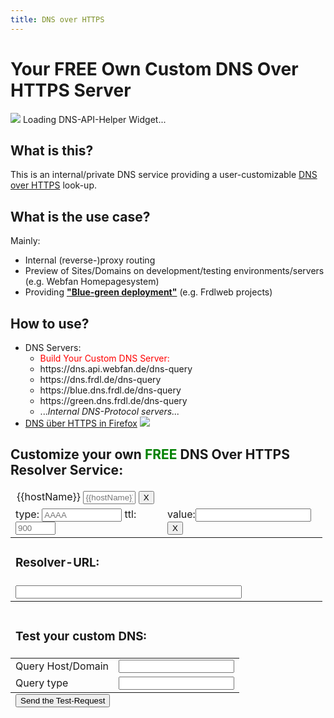 ```yaml
---
title: DNS over HTTPS
---
```


# Your FREE Own Custom DNS Over HTTPS Server

<div oc-lazy-load="['https://cdn.frdl.io/@frdl/components/angularjs/api.helper.dns-over-https.js']">					 
<div frdl-api-helper-dns-custom="https://dns.api.webfan.de/dns-query"><img src="https://cdn.frdl.io/@frdl/webfantized-friendly-assets/img/loading.gif" style="border:none;" />
	<span>Loading DNS-API-Helper Widget...</span>
	<div ng-cloak>
<h2>What is this?</h2>
<p>	
 This is an internal/private DNS service providing a <a onclick="location.hash='builder';">user-customizable</a> <a href="https://de.wikipedia.org/wiki/DNS_over_HTTPS" target="_blank">DNS over HTTPS</a> look-up.	
</p>	
<h2>What is the use case?</h2>
Mainly:
<ul>
	<li>Internal (reverse-)proxy routing</li>	
	<li>Preview of Sites/Domains on development/testing environments/servers (e.g. Webfan Homepagesystem)</li>
	<li>Providing <strong><a href="http://wfpu.de/docs/blue-green_deployment.pdf" target="blank">&quot;Blue-green deployment&quot;</a></strong> (e.g. Frdlweb projects)</li>
</ul>
	<a name="howto"></a>
<h2>How to use?</h2>	
<ul>	<li>DNS Servers:
		<ul>
			<li><a onclick="location.hash='builder';" style="color:red;font-style:bold;">Build Your Custom DNS Server: <span ng-bind="resolverUrl"></span></a></li>
			<li>https://dns.api.webfan.de/dns-query</li>
			<li>https://dns.frdl.de/dns-query</li>
			<li>https://blue.dns.frdl.de/dns-query</li>
			<li>https://green.dns.frdl.de/dns-query</li>			
			<li>...<i>Internal DNS-Protocol servers...</i></li>
		</ul>
	</li>
		<li><a href="https://support.mozilla.org/de/kb/firefox-dns-über-https#" target="blank">DNS über HTTPS in Firefox</a> 
	<img src="https://frdl.ws/cloudsharing/s/B7QSP6572EdQTYf/preview" style="max-width:364px;width:auto;height:auto;" /></li>
</ul>
	<a name="builder"></a>
	<h2>Customize your own <span style="color:green;">FREE</span> DNS Over HTTPS Resolver Service:</h2>
<table style="width:99%;">
  <thead ng-repeat="(hostName, records) in MyDNS">
	 <tr> 
      <td colspan="2">
		  <legend>
		  <span ng-bind="hostName" style="display:inline;">{{hostName}}</span> 
            <input style="max-width:84px;" ng-blur="changeZone(this.value, records, hostName, false )" type="text" placeholder="{{hostName}}">
		    <button class="btn-sm btn-danger" ng-click="removeRecord(hostName)">X</button>			  
		  </legend>
		 </td>
	 </tr>		  
  <tr ng-repeat="record in records track by $index">
    <td>
		type: <input  style="max-width:128px;" type="text"  placeholder="AAAA" ng-model="MyDNS
[hostName][$index][0]"> ttl: <input style="max-width:64px;" type="text" placeholder="900" ng-model="MyDNS
[hostName][$index][2]">
	  </td>
    <td>
		value:<input type="text" ng-model="MyDNS
[hostName][$index][1]">	  
		<button class="btn-sm btn-danger" ng-click="removeRecord(hostName, $index)">X</button>
	  </td>	  
  </tr>	  
  </thead>	
  <tbody>	
	<tr> 
    <td colspan="2"><h3>Resolver-URL:</h3></td>    
  </tr>	  
  <tr>   
    <td colspan="2">	
		<input type="text" readonly onclick="this.select()" ng-model="resolverUrl" style="width:75%;">	   
	  </td>
  </tr>	    
    </tbody>	    
  </table>
  
  
  <table style="width:99%;">
	 <thead>	
  <tr> 
    <td colspan="2"><h3>Test your custom DNS:</h3></td>    
  </tr>
	 </thead>	
  <tr>
    <td>Query Host/Domain</td>
    <td><input type="text" id="qname" ng-model="testRequest.qname"></td>
  </tr>
  <tr>
    <td>Query type</td>
    <td><input type="text" id="qtype" ng-model="testRequest.qtype"></td>
  </tr>
	
  <tfoot>
  <tr> 
    <td colspan="2"><button ng-click="clickTestLink()">Send the Test-Request</button></td>
  </tr>

  </tfoot>
</table>	
<a name="testresult"></a><pre ng-show="testResult" ng-bind-html="testResultJSON"></pre>

</div>	
</div>	
</div>

